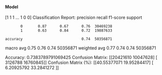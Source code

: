 #### Model
[1 1 1 ... 1 0 0]
Classification Report:
              precision    recall  f1-score   support

           0       0.87      0.67      0.76  30469238
           1       0.63      0.84      0.72  19887633

    accuracy                           0.74  50356871
   macro avg       0.75      0.76      0.74  50356871
weighted avg       0.77      0.74      0.74  50356871

Accuracy: 0.7383789791069425
Confusion Matrix:
[[20421610 10047628]
 [ 3126788 16760845]]
Confusion Matrix (%):
[[40.55377071 19.95284417]
 [ 6.20925792 33.2841272 ]]
